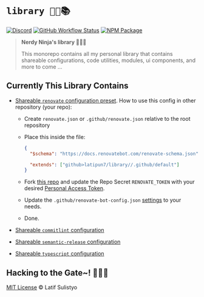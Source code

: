 # `library 🐱‍👤📚`

[![Discord][discord-image]][discord-url]
[![GitHub Workflow Status][workflow-image]][workflow-url]
[![NPM Package][npm-image]][npm-url]

> **Nerdy Ninja's library 🐱‍👤📜**
>
> This monorepo contains all my personal library that contains shareable configurations, code utilities, modules, ui components, and more to come ...

## Currently This Library Contains

- [Shareable `renovate` configuration preset](./.github/renovate.json).
  How to use this config in other repository (your repo):

  - Create `renovate.json` or `.github/renovate.json` relative to the root repository
  - Place this inside the file:

    ```json
    {
      "$schema": "https://docs.renovatebot.com/renovate-schema.json",

      "extends": ["github>latipun7/library//.github/default"]
    }
    ```

  - Fork [this repo](https://github.com/latipun7/renovate-bot) and update the Repo Secret `RENOVATE_TOKEN` with your desired [Personal Access Token](https://github.com/settings/tokens).

  - Update the `.github/renovate-bot-config.json` [settings](https://docs.renovatebot.com/self-hosted-configuration) to your needs.

  - Done.

- [Shareable `commitlint` configuration](./packages/shareable-commitlint)
- [Shareable `semantic-release` configuration](./packages/shareable-release)
- [Shareable `typescript` configuration](./packages/shareable-tsconfig)

## Hacking to the Gate~! 🐱‍💻🎶

[MIT License](./license) © Latif Sulistyo

<!-- Variables -->

[discord-image]: https://img.shields.io/discord/758271814153011201?label=Developers%20Indonesia&logo=discord&style=flat-square
[discord-url]: https://discord.gg/njSj2Nq "Chat and discuss at Developers Indonesia"
[workflow-image]: https://img.shields.io/github/workflow/status/latipun7/library/Continuous%20Integration%20and%20Continuous%20Delivery%20%E2%9A%99%F0%9F%9A%80?label=CI%2FCD&logo=github%20actions&style=flat-square
[workflow-url]: https://github.com/latipun7/library/actions "GitHub Actions"
[npm-image]: https://img.shields.io/badge/NPM-latipun7-blue?style=flat-square&logo=npm
[npm-url]: https://www.npmjs.com/~latipun7 "latipun's packages on NPM"
